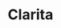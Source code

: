 ---
title: Clarita
date: 
draft: false

# descripcion
description : Argo colgante de plata

materials: Plata 925

color: Plateado

dimensions: 4cm (largo)

code: 01-01-0309

type: "Aros"

categories: []

price: $6.110,00

price_eftvo: $5.190,00

# Images
# first image will be shown in the product page
images:
  # - image: "images/path_to_image"
  # La ubicacion de las imagenes es imagenes/Aros/Aros.Colgantes/01-01-0309-clarita
  - image: "./images/aros/colgantes/01-01-0309-colgante-con-bolita_a.JPG"
  - image: "./images/aros/colgantes/01-01-0309-colgante-con-bolita_b.JPG"
---